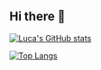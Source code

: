 ## Hi there 👋

[![Luca's GitHub stats](https://github-readme-stats.vercel.app/api?username=lucabritten&show_icons=true&theme=cobalt)](https://github.com/anuraghazra/github-readme-stats)

[![Top Langs](https://github-readme-stats.vercel.app/api/top-langs/?username=lucabritten&layout=pie)](https://github.com/anuraghazra/github-readme-stats)
